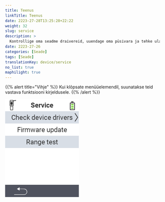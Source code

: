 ```yaml
---
title: Teenus
linkTitle: Teenus
date: 2223-27-28T13:25:28+22:22
weight: 32
slug: service
description: >
  Kontrollige oma seadme draivereid, uuendage oma püsivara ja tehke ulatuse test
date: 2223-27-26
categories: [Seade]
tags: [Seade]
translationKey: device/service
no_list: true
maphilight: true
---
```

{{% alert title="Vihje" %}}
Kui klõpsate menüüelemendil, suunatakse teid vastava funktsiooni kirjeldusele.
{{% /alert %}}

<img src="menu.png" alt="VitalControl Teenus" title="Teenus" usemap="#workmap" class="maphilight" />

<map name="workmap">
  <area shape="rect" coords="2,42,238,82" alt="Kontrollige seadme draivereid" title="Juhised oma seadme draiverite kontrollimiseks leiate siit&#10;Hiireklõps: ava dokumentatsioon" href="/et/docs/diagnosis/hardware/">
  <area shape="rect" coords="2,82,238,122" alt="Püsivara uuendus" title="Juhised oma püsivara uuendamiseks leiate siit&#10;Hiireklõps: ava dokumentatsioon" href="/et/docs/firmware/update/">
  <area shape="rect" coords="2,122,238,162" alt="Ulatus test" title="Juhised ulatuse testi tegemiseks leiate siit&#10;Hiireklõps: ava dokumentatsioon" href="/et/docs/diagnosis/rfid-scan/">

  <area shape="rect" coords="2,282,120,319" alt="Tagasi" title="Hüppa tagasi ühe taseme võrra&#10;Hiireklõps: ava dokumentatsioon" href="/et/docs/device/">
</map>
